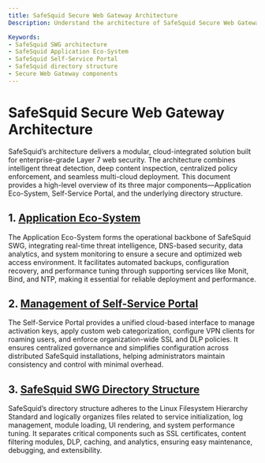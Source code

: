 ```yaml
---
title: SafeSquid Secure Web Gateway Architecture  
Description: Understand the architecture of SafeSquid Secure Web Gateway, including its modular components such as the Application Eco-System, Self-Service Portal, and core directory structures that collectively deliver scalable, cloud-integrated Layer 7 web security.

Keywords:
- SafeSquid SWG architecture  
- SafeSquid Application Eco-System  
- SafeSquid Self-Service Portal  
- SafeSquid directory structure  
- Secure Web Gateway components  
---
```


# SafeSquid Secure Web Gateway Architecture

SafeSquid’s architecture delivers a modular, cloud-integrated solution built for enterprise-grade Layer 7 web security. The architecture combines intelligent threat detection, deep content inspection, centralized policy enforcement, and seamless multi-cloud deployment. This document provides a high-level overview of its three major components—Application Eco-System, Self-Service Portal, and the underlying directory structure.


## 1. [Application Eco-System](./Application_Eco-System.md)

The Application Eco-System forms the operational backbone of SafeSquid SWG, integrating real-time threat intelligence, DNS-based security, data analytics, and system monitoring to ensure a secure and optimized web access environment. It facilitates automated backups, configuration recovery, and performance tuning through supporting services like Monit, Bind, and NTP, making it essential for reliable deployment and performance.



## 2. [Management of Self-Service Portal](./Management_of_Self-Service_Portal.md)

The Self-Service Portal provides a unified cloud-based interface to manage activation keys, apply custom web categorization, configure VPN clients for roaming users, and enforce organization-wide SSL and DLP policies. It ensures centralized governance and simplifies configuration across distributed SafeSquid installations, helping administrators maintain consistency and control with minimal overhead.



## 3. [SafeSquid SWG Directory Structure](./SafeSquid_SWG_directorys.md)

SafeSquid’s directory structure adheres to the Linux Filesystem Hierarchy Standard and logically organizes files related to service initialization, log management, module loading, UI rendering, and system performance tuning. It separates critical components such as SSL certificates, content filtering modules, DLP, caching, and analytics, ensuring easy maintenance, debugging, and extensibility.

